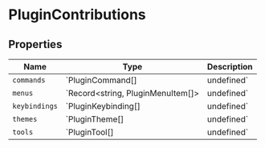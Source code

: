 # PluginContributions

## Properties

| Name | Type | Description |
|------|------|-------------|
| `commands` | `PluginCommand[] | undefined` |  |
| `menus` | `Record<string, PluginMenuItem[]> | undefined` |  |
| `keybindings` | `PluginKeybinding[] | undefined` |  |
| `themes` | `PluginTheme[] | undefined` |  |
| `tools` | `PluginTool[] | undefined` |  |

